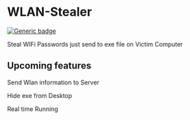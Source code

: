# WLAN-Stealer 

[![Generic badge](https://img.shields.io/badge/<COMING-SOON>-<STATUS>-<COLOR>.svg)](https://shields.io/)

Steal WIFi Passwords just send to exe file on Victim Computer
## Upcoming features

Send Wlan information to Server

Hide exe from Desktop

Real time Running 

